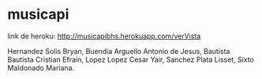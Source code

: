 # musicapi

link de heroku:
http://musicapibhs.herokuapp.com/verVista

Hernandez Solis Bryan,
Buendia Arguello Antonio de Jesus,
Bautista Bautista Cristian Efrain,
Lopez Lopez Cesar Yair,
Sanchez Plata Lisset,
Sixto Maldonado Mariana.

